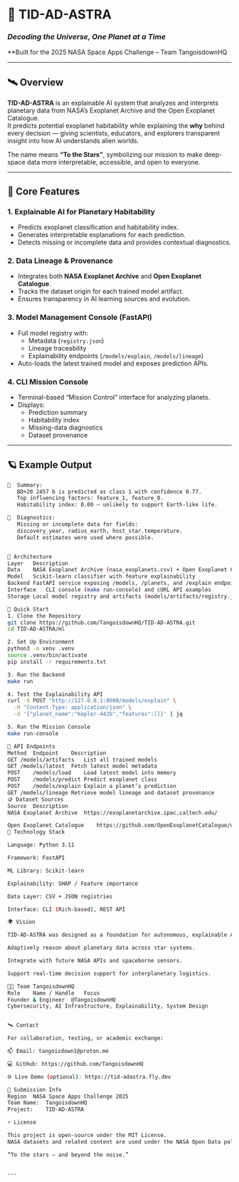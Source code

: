  # 🌌 TID-AD-ASTRA  
### _Decoding the Universe, One Planet at a Time_  
**Built for the 2025 NASA Space Apps Challenge – Team TangoisdownHQ  

---

## 🛰️ Overview
**TID-AD-ASTRA** is an explainable AI system that analyzes and interprets planetary data from NASA’s Exoplanet Archive and the Open Exoplanet Catalogue.  
It predicts potential exoplanet habitability while explaining the **why** behind every decision — giving scientists, educators, and explorers transparent insight into how AI understands alien worlds.

The name means **“To the Stars”**, symbolizing our mission to make deep-space data more interpretable, accessible, and open to everyone.

---

## 🧠 Core Features

### 1. Explainable AI for Planetary Habitability
- Predicts exoplanet classification and habitability index.  
- Generates interpretable explanations for each prediction.  
- Detects missing or incomplete data and provides contextual diagnostics.

### 2. Data Lineage & Provenance
- Integrates both **NASA Exoplanet Archive** and **Open Exoplanet Catalogue**.  
- Tracks the dataset origin for each trained model artifact.  
- Ensures transparency in AI learning sources and evolution.

### 3. Model Management Console (FastAPI)
- Full model registry with:
  - Metadata (`registry.json`)
  - Lineage traceability
  - Explainability endpoints (`/models/explain`, `/models/lineage`)
- Auto-loads the latest trained model and exposes prediction APIs.

### 4. CLI Mission Console
- Terminal-based “Mission Control” interface for analyzing planets.  
- Displays:
  - Prediction summary  
  - Habitability index  
  - Missing-data diagnostics  
  - Dataset provenance  

---

## 🪐 Example Output

```bash
🧠  Summary:
   BD+20 2457 b is predicted as class 1 with confidence 0.77.
   Top influencing factors: feature_1, feature_0.
   Habitability index: 0.00 — unlikely to support Earth-like life.

🧩  Diagnostics:
   Missing or incomplete data for fields:
   discovery_year, radius_earth, host_star.temperature.
   Default estimates were used where possible.


🧬 Architecture
Layer	Description
Data	NASA Exoplanet Archive (nasa_exoplanets.csv) + Open Exoplanet Catalogue (open_exoplanet_catalogue.csv)
Model	Scikit-learn classifier with feature explainability
Backend	FastAPI service exposing /models, /planets, and /explain endpoints
Interface	CLI console (make run-console) and cURL API examples
Storage	Local model registry and artifacts (models/artifacts/registry.json)

🚀 Quick Start
1. Clone the Repository
git clone https://github.com/TangoisdownHQ/TID-AD-ASTRA.git
cd TID-AD-ASTRA/ml

2. Set Up Environment
python3 -m venv .venv
source .venv/bin/activate
pip install -r requirements.txt

3. Run the Backend
make run

4. Test the Explainability API
curl -X POST "http://127.0.0.1:8000/models/explain" \
  -H "Content-Type: application/json" \
  -d '{"planet_name":"Kepler-442b","features":[]}' | jq

5. Run the Mission Console
make run-console

🧩 API Endpoints
Method	Endpoint	Description
GET	/models/artifacts	List all trained models
GET	/models/latest	Fetch latest model metadata
POST	/models/load	Load latest model into memory
POST	/models/predict	Predict exoplanet class
POST	/models/explain	Explain a planet’s prediction
GET	/models/lineage	Retrieve model lineage and dataset provenance
🪙 Dataset Sources
Source	Description
NASA Exoplanet Archive	https://exoplanetarchive.ipac.caltech.edu/

Open Exoplanet Catalogue	https://github.com/OpenExoplanetCatalogue/open_exoplanet_catalogue/
🔭 Technology Stack

Language: Python 3.11

Framework: FastAPI

ML Library: Scikit-learn

Explainability: SHAP / Feature importance

Data Layer: CSV + JSON registries

Interface: CLI (Rich-based), REST API

🌍 Vision

TID-AD-ASTRA was designed as a foundation for autonomous, explainable AI agents that can:

Adaptively reason about planetary data across star systems.

Integrate with future NASA APIs and spaceborne sensors.

Support real-time decision support for interplanetary logistics.

🧑‍🚀 Team TangoisdownHQ
Role	Name / Handle	Focus
Founder & Engineer	@TangoisdownHQ	
Cybersecurity, AI Infrastructure, Explainability, System Design


🛰️ Contact

For collaboration, testing, or academic exchange:

📫 Email: tangoisdown1@proton.me

💻 GitHub: https://github.com/TangoisdownHQ

🌐 Live Demo (optional): https://tid-adastra.fly.dev

🏁 Submission Info
Region	NASA Space Apps Challenge 2025
Team Name:	TangoisdownHQ
Project:	TID-AD-ASTRA

⚡ License

This project is open-source under the MIT License.
NASA datasets and related content are used under the NASA Open Data policy.

“To the stars — and beyond the noise.”


---
